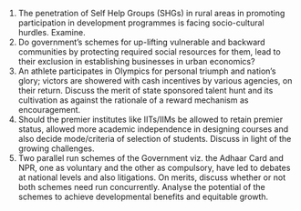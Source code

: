 1. The penetration of Self Help Groups (SHGs) in rural areas in promoting participation in development programmes is facing socio-cultural hurdles. Examine.
2. Do government’s schemes for up-lifting vulnerable and backward communities by protecting required social resources for them, lead to their exclusion in establishing businesses in urban economics?
3. An athlete participates in Olympics for personal triumph and nation’s glory; victors are showered with cash incentives by various agencies, on their return. Discuss the merit of state sponsored talent hunt and its cultivation as against the rationale of a reward mechanism as encouragement.
4. Should the premier institutes like IITs/IIMs be allowed to retain premier status, allowed more academic independence in designing courses and also decide mode/criteria of selection of students. Discuss in light of the growing challenges.
5. Two parallel run schemes of the Government viz. the Adhaar Card and NPR, one as voluntary and the other as compulsory, have led to debates at national levels and also litigations. On merits, discuss whether or not both schemes need run concurrently. Analyse the potential of the schemes to achieve developmental benefits and equitable growth.